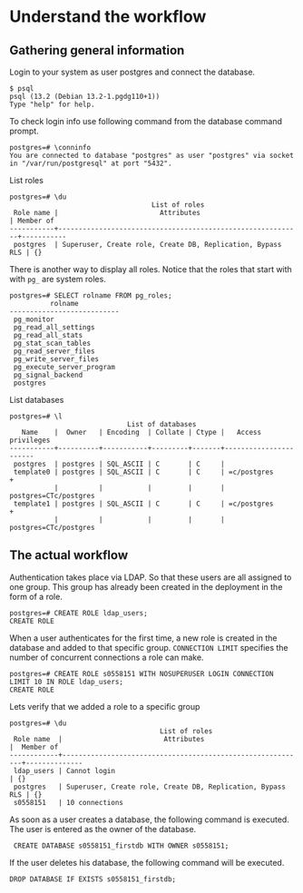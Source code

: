 # Understand the workflow

## Gathering general information

Login to your system as user postgres and connect the database.

```text
$ psql
psql (13.2 (Debian 13.2-1.pgdg110+1))
Type "help" for help.
```

To check login info use following command from the database command prompt.

```text
postgres=# \conninfo
You are connected to database "postgres" as user "postgres" via socket in "/var/run/postgresql" at port "5432".
```

List roles

```text
postgres=# \du
                                   List of roles
 Role name |                         Attributes                         | Member of
-----------+------------------------------------------------------------+-----------
 postgres  | Superuser, Create role, Create DB, Replication, Bypass RLS | {}
```

There is another way to display all roles.  Notice that the roles that start with with `pg_` are system roles.

```text
postgres=# SELECT rolname FROM pg_roles;
          rolname
---------------------------
 pg_monitor
 pg_read_all_settings
 pg_read_all_stats
 pg_stat_scan_tables
 pg_read_server_files
 pg_write_server_files
 pg_execute_server_program
 pg_signal_backend
 postgres
```

List databases

```text
postgres=# \l
                             List of databases
   Name    |  Owner   | Encoding  | Collate | Ctype |   Access privileges
-----------+----------+-----------+---------+-------+-----------------------
 postgres  | postgres | SQL_ASCII | C       | C     |
 template0 | postgres | SQL_ASCII | C       | C     | =c/postgres          +
           |          |           |         |       | postgres=CTc/postgres
 template1 | postgres | SQL_ASCII | C       | C     | =c/postgres          +
           |          |           |         |       | postgres=CTc/postgres
```

## The actual workflow

Authentication takes place via LDAP. So that these users are all assigned to one group. This group has already been created in the deployment in the form of a role.

```text
postgres=# CREATE ROLE ldap_users;
CREATE ROLE
```

When a user authenticates for the first time, a new role is created in the database and added to that specific group. `CONNECTION LIMIT` specifies the number of concurrent connections a role can make.

```text
postgres=# CREATE ROLE s0558151 WITH NOSUPERUSER LOGIN CONNECTION LIMIT 10 IN ROLE ldap_users;
CREATE ROLE
```

Lets verify that we added a role to a specific group

```text
postgres=# \du
                                     List of roles
 Role name  |                         Attributes                         |  Member of
------------+------------------------------------------------------------+--------------
 ldap_users | Cannot login                                               | {}
 postgres   | Superuser, Create role, Create DB, Replication, Bypass RLS | {}
 s0558151   | 10 connections 
```

As soon as a user creates a database, the following command is executed. The user is entered as the owner of the database.

```text
 CREATE DATABASE s0558151_firstdb WITH OWNER s0558151;
```

If the user deletes his database, the following command will be executed.

```text
DROP DATABASE IF EXISTS s0558151_firstdb;
```

